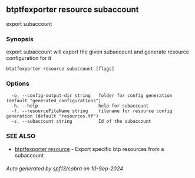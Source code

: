 ## btptfexporter resource subaccount

export subaccount

### Synopsis

export subaccount will export the given subaccount and generate resource configuration for it

```
btptfexporter resource subaccount [flags]
```

### Options

```
  -o, --config-output-dir string   folder for config generation (default "generated_configurations")
  -h, --help                       help for subaccount
  -f, --resourceFileName string    filename for resource config generation (default "resources.tf")
  -s, --subaccount string          Id of the subaccount
```

### SEE ALSO

* [btptfexporter resource](btptfexporter_resource.md)	 - Export specific btp resources from a subaccount

###### Auto generated by spf13/cobra on 10-Sep-2024
